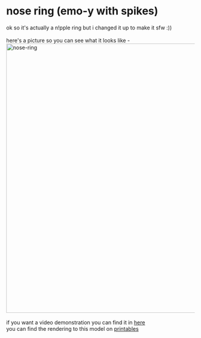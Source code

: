 # nose ring (emo-y with spikes)
ok so it's actually a n!pple ring but i changed it up to make it sfw :))
<br><br>
here's a picture so you can see what it looks like - <br>
<img width="719" alt="nose-ring" src="https://github.com/user-attachments/assets/efe9ac01-0d99-4def-97d6-5bccb5d66b70">
<br><br>
if you want a video demonstration you can find it in [here](images/nose-ring.webm)
<br>
you can find the rendering to this model on [printables](https://www.printables.com/model/1005213-nose-ring)
